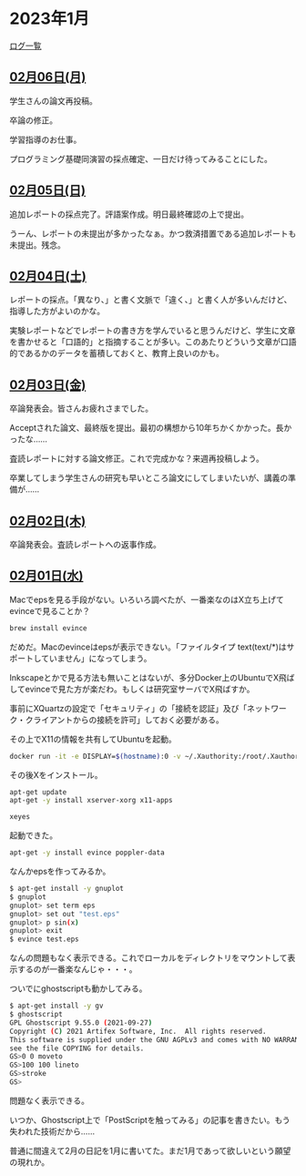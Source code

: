 # 2023年1月

[ログ一覧](index.html)

## [02月06日(月)](#06) <a id="06"></a>

学生さんの論文再投稿。

卒論の修正。

学習指導のお仕事。

プログラミング基礎同演習の採点確定、一日だけ待ってみることにした。

## [02月05日(日)](#05) <a id="05"></a>

追加レポートの採点完了。評語案作成。明日最終確認の上で提出。

うーん、レポートの未提出が多かったなぁ。かつ救済措置である追加レポートも未提出。残念。

## [02月04日(土)](#04) <a id="04"></a>

レポートの採点。「異なり、」と書く文脈で「違く、」と書く人が多いんだけど、指導した方がよいのかな。

実験レポートなどでレポートの書き方を学んでいると思うんだけど、学生に文章を書かせると「口語的」と指摘することが多い。このあたりどういう文章が口語的であるかのデータを蓄積しておくと、教育上良いのかも。

## [02月03日(金)](#03) <a id="03"></a>

卒論発表会。皆さんお疲れさまでした。

Acceptされた論文、最終版を提出。最初の構想から10年ちかくかかった。長かったな……

査読レポートに対する論文修正。これで完成かな？来週再投稿しよう。

卒業してしまう学生さんの研究も早いところ論文にしてしまいたいが、講義の準備が……

## [02月02日(木)](#02) <a id="02"></a>

卒論発表会。査読レポートへの返事作成。

## [02月01日(水)](#01) <a id="01"></a>

Macでepsを見る手段がない。いろいろ調べたが、一番楽なのはX立ち上げてevinceで見ることか？

```sh
brew install evince
```

だめだ。Macのevinceはepsが表示できない。「ファイルタイプ text(text/*)はサポートしていません」になってしまう。

Inkscapeとかで見る方法も無いことはないが、多分Docker上のUbuntuでX飛ばしてevinceで見た方が楽だわ。もしくは研究室サーバでX飛ばすか。

事前にXQuartzの設定で「セキュリティ」の「接続を認証」及び「ネットワーク・クライアントからの接続を許可」しておく必要がある。

その上でX11の情報を共有してUbuntuを起動。

```sh
docker run -it -e DISPLAY=$(hostname):0 -v ~/.Xauthority:/root/.Xauthority ubuntu 
```

その後Xをインストール。

```sh
apt-get update
apt-get -y install xserver-xorg x11-apps
```

```sh
xeyes
```

起動できた。

```sh
apt-get -y install evince poppler-data
```

なんかepsを作ってみるか。

```sh
$ apt-get install -y gnuplot
$ gnuplot
gnuplot> set term eps
gnuplot> set out "test.eps"
gnuplot> p sin(x)
gnuplot> exit
$ evince test.eps
```

なんの問題もなく表示できる。これでローカルをディレクトリをマウントして表示するのが一番楽なんじゃ・・・。

ついでにghostscriptも動かしてみる。

```sh
$ apt-get install -y gv
$ ghostscript
GPL Ghostscript 9.55.0 (2021-09-27)
Copyright (C) 2021 Artifex Software, Inc.  All rights reserved.
This software is supplied under the GNU AGPLv3 and comes with NO WARRANTY:
see the file COPYING for details.
GS>0 0 moveto
GS>100 100 lineto
GS>stroke
GS>
```

問題なく表示できる。

いつか、Ghostscript上で「PostScriptを触ってみる」の記事を書きたい。もう失われた技術だから……

普通に間違えて2月の日記を1月に書いてた。まだ1月であって欲しいという願望の現れか。
